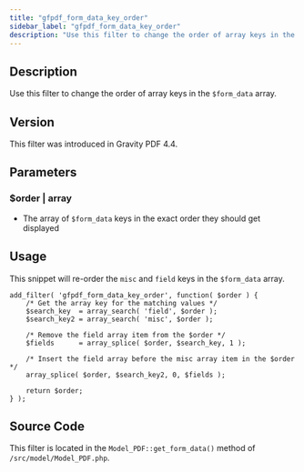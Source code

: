 ```yaml
---
title: "gfpdf_form_data_key_order"
sidebar_label: "gfpdf_form_data_key_order"
description: "Use this filter to change the order of array keys in the $form_data array."
---
```




## Description

Use this filter to change the order of array keys in the `$form_data` array.

## Version

This filter was introduced in Gravity PDF 4.4.

## Parameters

### $order | array
*  The array of `$form_data` keys in the exact order they should get displayed

## Usage

This snippet will re-order the `misc` and `field` keys in the `$form_data` array.

```
add_filter( 'gfpdf_form_data_key_order', function( $order ) {
	/* Get the array key for the matching values */
	$search_key  = array_search( 'field', $order );
	$search_key2 = array_search( 'misc', $order );

	/* Remove the field array item from the $order */
	$fields      = array_splice( $order, $search_key, 1 );

	/* Insert the field array before the misc array item in the $order */
	array_splice( $order, $search_key2, 0, $fields );

	return $order;
} );
```

## Source Code

This filter is located in the `Model_PDF::get_form_data()` method of `/src/model/Model_PDF.php`.